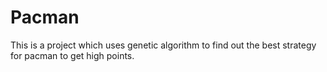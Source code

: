 # Pacman
This is a project which uses genetic algorithm to find out the best strategy for pacman to get high points.
